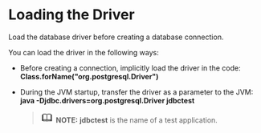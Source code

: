 # Loading the Driver<a name="EN-US_TOPIC_0289900851"></a>

Load the database driver before creating a database connection.

You can load the driver in the following ways:

-   Before creating a connection, implicitly load the driver in the code:  **Class.forName\("org.postgresql.Driver"\)**
-   During the JVM startup, transfer the driver as a parameter to the JVM:  **java -Djdbc.drivers=org.postgresql.Driver jdbctest**

    >![](public_sys-resources/icon-note.gif) **NOTE:** 
    >**jdbctest**  is the name of a test application.


